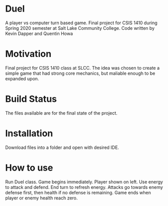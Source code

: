 # Duel
A player vs computer turn based game. Final project for CSIS 1410 during Spring 2020 semester at Salt Lake Community College. Code written by Kevin Dapper and Quentin Howa
# Motivation
Final project for CSIS 1410 class at SLCC. The idea was chosen to create a simple game that had strong core mechanics, but maliable enough to be expanded upon.
# Build Status
The files available are for the final state of the project. 
# Installation
Download files into a folder and open with desired IDE. 
# How to use
Run Duel class. Game begins immediately. Player shown on left. Use energy to attack and defend. End turn to refresh energy. Attacks go towards enemy defense first, then health if no defense is remaining. Game ends when player or enemy health reach zero.

